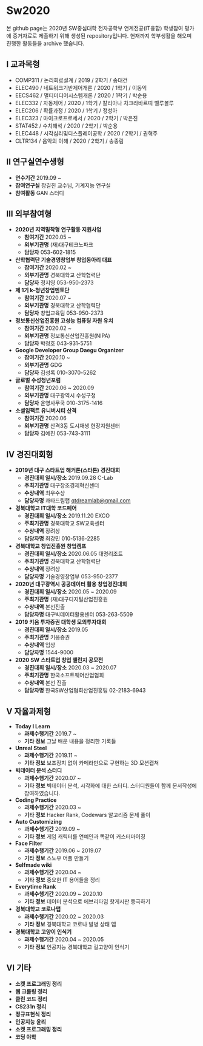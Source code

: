 # Sw2020
본 github page는 2020년 SW중심대학 전자공학부 연계전공(IT융합) 학생참여 평가에 증거자료로 제출하기 위해 생성된 repository입니다. 현재까지 학부생활을 해오며 진행한 활동들을 archive 했습니다.

## Ⅰ 교과목형
- COMP311 / 논리회로설계 / 2019 / 2학기 / 송대건  
- ELEC490 / 네트워크기반제어개론 / 2020 / 1학기 / 이동익  
- EECS462 / 멀티미디어시스템개론 / 2020 / 1학기 / 박순용  
- ELEC332 / 자동제어 / 2020 / 1학기 / 칼리아나 차크라바르띠 벨루볼루  
- ELEC206 / 확률과정 / 2020 / 1학기 / 정성아  
- ELEC323 / 마이크로프로세서 / 2020 / 2학기 / 박은진  
- STAT452 / 수치해석 / 2020 / 2학기 / 박순용  
- ELEC448 / 시각심리및디스플레이공학 / 2020 / 2학기 / 권혁주  
- CLTR134 / 음악의 이해 / 2020 / 2학기 / 송종림

## Ⅱ 연구실연수생형  
- **연수기간** 2019.09 ~
- **참여연구실** 장길진 교수님, 기계지능 연구실
- **참여활동** GAN 스터디

## Ⅲ 외부참여형
- **2020년 지역밀착형 연구활동 지원사업**
    - **참여기간** 2020.05 ~
    - **외부기관명** (재)대구테크노파크
    - **담당자** 053-602-1815
- **산학협력단 기술경영창업부 창업동아리 대표**
    - **참여기간** 2020.02 ~ 
    - **외부기관명** 경북대학교 산학협력단
    - **담당자** 정지영 053-950-2373 
- **제 1기 k-청년창업멘토단**
    - **참여기간** 2020.07 ~ 
    - **외부기관명** 경북대학교 산학협력단
    - **담당자** 창업교육팀 053-950-2373 
- **정보통신산업진흥원 고성능 컴퓨팅 자원 유치**
    - **참여기간** 2020.02 ~
    - **외부기관명** 정보통신산업진흥원(NIPA)
    - **담당자** 박정호 043-931-5751
- **Google Developer Group Daegu Organizer**
    - **참여기간** 2020.10 ~
    - **외부기관명** GDG
    - **담당자** 김성록 010-3070-5262
- **글로벌 수성청년포럼**
    - **참여기간** 2020.06 ~ 2020.09
    - **외부기관명** 대구광역시 수성구청
    - **담당자** 운영사무국 010-3175-1416
 - **소셜임팩트 유니버시티 산격**
    - **참여기간** 2020.06
    - **외부기관명** 산격3동 도시재생 현장지원센터
    - **담당자** 김예진 053-743-3111

## Ⅳ 경진대회형
- **2019년 대구 스타트업 해커톤(스타톤) 경진대회**
    - **경진대회 일시/장소** 2019.09.28 C-Lab
    - **주최기관명** 대구창조경제혁신센터
    - **수상내역** 최우수상
    - **담당자명** 콰타드림랩 qtdreamlab@gmail.com
- **경북대학교 IT대학 코드페어**
    - **경진대회 일시/장소** 2019.11.20 EXCO
    - **주최기관명** 경북대학교 SW교육센터
    - **수상내역** 장려상
    - **담당자명** 최강민 010-5136-2285
- **경북대학교 창업진흥원 창업캠프**
    - **경진대회 일시/장소** 2020.06.05 대명리조트
    - **주최기관명** 경북대학교 산학협력단
    - **수상내역** 장려상
    - **담당자명** 기술경영창업부 053-950-2377
- **2020년 대구광역시 공공데이터 활용 창업경진대회**
    - **경진대회 일시/장소** 2020.05 ~ 2020.09
    - **주최기관명** (재)대구디지털산업진흥원
    - **수상내역** 본선진출
    - **담당자명** 대구빅데이터활용센터 053-263-5509
- **2019 키움 투자증권 대학생 모의투자대회**
    - **경진대회 일시/장소** 2019.05
    - **주최기관명** 키움증권
    - **수상내역** 입상
    - **담당자명** 1544-9000
- **2020 SW 스타트업 창업 챌린지 공모전**
    - **경진대회 일시/장소** 2020.03 ~ 2020.07
    - **주최기관명** 한국소프트웨어산업협회
    - **수상내역** 본선 진출
    - **담당자명** 한국SW산업협회산업진흥팀 02-2183-6943
## Ⅴ 자율과제형
- **Today I Learn**
    - **과제수행기간** 2019.7 ~
    - **기타 정보** 그날 배운 내용을 정리한 기록들
- **Unreal Steel**
    - **과제수행기간** 2019.11 ~
    - **기타 정보** 보조장치 없이 카메라만으로 구현하는 3D 모션캡쳐
- **빅데이터 분석 스터디**
    - **과제수행기간** 2020.07 ~
    - **기타 정보** 빅데이터 분석, 시각화에 대한 스터디. 스터디원들이 함께 문서작성에 참여하였습니다.
- **Coding Practice**
    - **과제수행기간** 2020.03 ~
    - **기타 정보** Hacker Rank, Codewars 알고리즘 문제 풀이
- **Auto Customizing**
    - **과제수행기간** 2019.09 ~
    - **기타 정보** 게임 캐릭터를 연예인과 똑같이 커스터마이징
- **Face Filter**
    - **과제수행기간** 2019.06 ~ 2019.07
    - **기타 정보** 스노우 어플 만들기
- **Selfmade wiki**
    - **과제수행기간** 2020.04 ~
    - **기타 정보** 중요한 IT 용어들을 정리
- **Everytime Rank** 
    - **과제수행기간** 2020.09 ~ 2020.10
    - **기타 정보** 데이터 분석으로 에브리타임 핫게시판 등극하기
- **경북대학교 코로나맵**
    - **과제수행기간** 2020.02 ~ 2020.03
    - **기타 정보** 경북대학교 코로나 발병 상태 맵
- **경북대학교 고양이 인식기**
    - **과제수행기간** 2020.04 ~ 2020.05
    - **기타 정보** 인공지능  경북대학교 길고양이 인식기

## Ⅵ 기타
- **소켓 프로그래밍 정리**
- **웹 크롤링 정리**
- **클린 코드 정리**
- **CS231n 정리**
- **정규표현식 정리**
- **인공지능 윤리**
- **소켓 프로그래밍 정리**
- **코딩 야학**